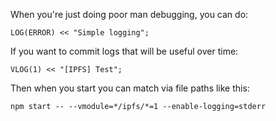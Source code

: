 When you're just doing poor man debugging, you can do:

`LOG(ERROR) << "Simple logging";`

If you want to commit logs that will be useful over time:

`VLOG(1) << "[IPFS] Test";`


Then when you start you can match via file paths like this:

```
npm start -- --vmodule=*/ipfs/*=1 --enable-logging=stderr
```